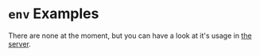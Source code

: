 # `env` Examples
There are none at the moment, but you can have a look at it's usage in [the server](../../../server/README.md).
